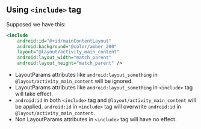 ## Using `<include>` tag

Supposed we have this:

```xml
<include
    android:id="@+id/mainContentLayout"
    android:background="@color/amber_200"
    layout="@layout/activity_main_content"
    android:layout_width="match_parent"
    android:layout_height="match_parent" />
```

- LayoutParams attributes like `android:layout_something` in `@layout/activity_main_content` will be ignored.
- LayoutParams attributes like `android:layout_something` in `<include>` tag will take effect.
- `android:id` in both `<include>` tag and `@layout/activity_main_content` will be applied. `android:id` in `<include>` tag will overwrite `android:id` in `@layout/activity_main_content`.
- Non LayoutParams attributes in `<include>` tag will have no effect.
